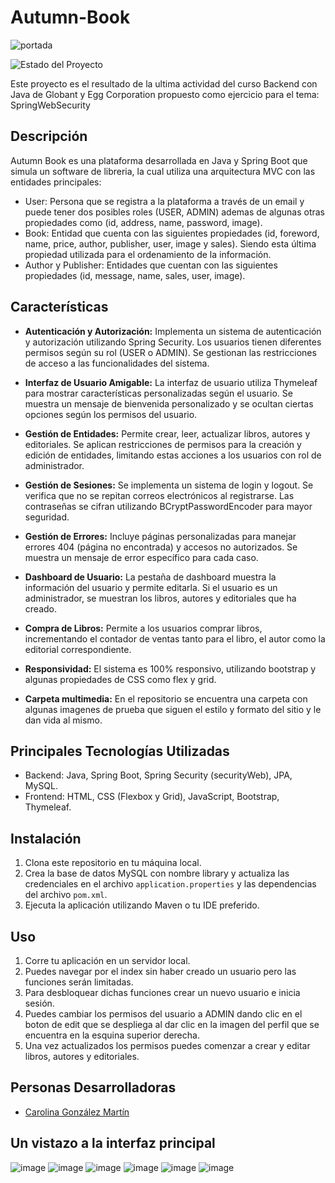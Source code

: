 # Autumn-Book

![portada](https://github.com/Carolina0709/Autumn-Book/assets/71415586/314c80bb-cd84-49c5-8163-493c2ab22c3c)

![Estado del Proyecto](https://img.shields.io/badge/Estado-Terminado-brightgreen)

Este proyecto es el resultado de la ultima actividad del curso Backend con Java de Globant y Egg Corporation propuesto como ejercicio para el tema: SpringWebSecurity


## Descripción

Autumn Book es una plataforma desarrollada en Java y Spring Boot que simula un software de libreria, la cual utiliza una arquitectura MVC con las entidades principales: 

- User: Persona que se registra a la plataforma a través de un email y puede tener dos posibles roles (USER, ADMIN) ademas de algunas otras propiedades como (id, address, name, password, image). 
- Book: Entidad que cuenta con las siguientes propiedades (id, foreword, name, price, author, publisher, user, image y sales). Siendo esta última propiedad utilizada para el ordenamiento de la información. 
- Author y Publisher:  Entidades que cuentan con las siguientes propiedades (id, message, name, sales, user, image). 


## Características

- **Autenticación y Autorización:** Implementa un sistema de autenticación y autorización utilizando Spring Security. Los usuarios tienen diferentes permisos según su rol (USER o ADMIN). Se gestionan las restricciones de acceso a las funcionalidades del sistema.

- **Interfaz de Usuario Amigable:** La interfaz de usuario utiliza Thymeleaf para mostrar características personalizadas según el usuario. Se muestra un mensaje de bienvenida personalizado y se ocultan ciertas opciones según los permisos del usuario.

- **Gestión de Entidades:** Permite crear, leer, actualizar libros, autores y editoriales. Se aplican restricciones de permisos para la creación y edición de entidades, limitando estas acciones a los usuarios con rol de administrador.

- **Gestión de Sesiones:** Se implementa un sistema de login y logout. Se verifica que no se repitan correos electrónicos al registrarse. Las contraseñas se cifran utilizando BCryptPasswordEncoder para mayor seguridad.

- **Gestión de Errores:** Incluye páginas personalizadas para manejar errores 404 (página no encontrada) y accesos no autorizados. Se muestra un mensaje de error específico para cada caso.

- **Dashboard de Usuario:** La pestaña de dashboard muestra la información del usuario y permite editarla. Si el usuario es un administrador, se muestran los libros, autores y editoriales que ha creado.

- **Compra de Libros:** Permite a los usuarios comprar libros, incrementando el contador de ventas tanto para el libro, el autor como la editorial correspondiente.

- **Responsividad:** El sistema es 100% responsivo, utilizando bootstrap y algunas propiedades de CSS como flex y grid.

- **Carpeta multimedia:** En el repositorio se encuentra una carpeta con algunas imagenes de prueba que siguen el estilo y formato del sitio y le dan vida al mismo. 


## Principales Tecnologías Utilizadas

- Backend: Java, Spring Boot, Spring Security (securityWeb), JPA, MySQL.
- Frontend: HTML, CSS (Flexbox y Grid), JavaScript, Bootstrap, Thymeleaf.

## Instalación

1. Clona este repositorio en tu máquina local.
2. Crea la base de datos MySQL con nombre library y actualiza las credenciales en el archivo `application.properties` y las dependencias del archivo  `pom.xml`.
3. Ejecuta la aplicación utilizando Maven o tu IDE preferido.

## Uso

1. Corre tu aplicación en un servidor local.
2. Puedes navegar por el index sin haber creado un usuario pero las funciones serán limitadas.
3. Para desbloquear dichas funciones crear un nuevo usuario e inicia sesión.
4. Puedes cambiar los permisos del usuario a ADMIN dando clic en el boton de edit que se despliega al dar clic en la imagen del perfil que se encuentra en la esquina superior derecha.
5. Una vez actualizados los permisos puedes comenzar a crear y editar libros, autores y editoriales. 

## Personas Desarrolladoras

- [Carolina González Martín](https://github.com/Carolina0709)

## Un vistazo a la interfaz principal

![image](https://github.com/Carolina0709/Autumn-Book/assets/71415586/c628bbcb-98c7-4384-9318-c6f08a100a37)
![image](https://github.com/Carolina0709/Autumn-Book/assets/71415586/0f841619-8622-44c2-ac57-74af7303b94a)
![image](https://github.com/Carolina0709/Autumn-Book/assets/71415586/5f9195a6-806c-4089-9e22-2ffd041e056e)
![image](https://github.com/Carolina0709/Autumn-Book/assets/71415586/aef9dca1-efa2-4b3f-92a5-88c4a467a1e1)
![image](https://github.com/Carolina0709/Autumn-Book/assets/71415586/61a1b457-4063-456d-b907-d881abf36520)
![image](https://github.com/Carolina0709/Autumn-Book/assets/71415586/0f063515-cfd1-4710-81cf-fad497028a05)



